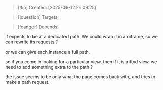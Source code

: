 
>[!tip] Created: [2025-09-12 Fri 09:25]

>[!question] Targets: 

>[!danger] Depends: 

it expects to be at a dedicated path.
We could wrap it in an iframe, so we can rewrite its requests ?

or we can give each instance a full path.

so if you come in looking for a particular view, then if it is a ttyd view, we need to add something extra to the path ?

the issue seems to be only what the page comes back with, and tries to make a path request.

